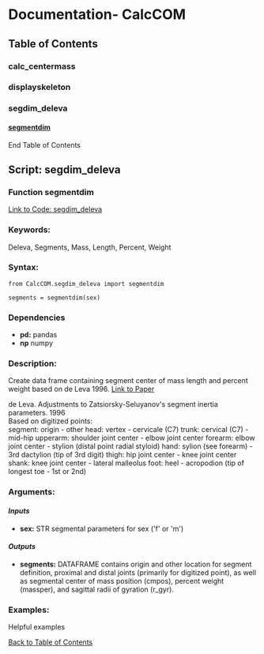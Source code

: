 # Documentation- CalcCOM 

## Table of Contents 

### calc_centermass
### displayskeleton
### segdim_deleva
#### [segmentdim](#function-segmentdim)

End Table of Contents  <br/>

## Script: segdim_deleva
### Function segmentdim
[Link to Code: segdim_deleva](https://github.com/USCBiomechanicsLab/labcodes/blob/master/CalcCOM/segdim_deleva.py)

### **Keywords:**
Deleva, Segments, Mass, Length, Percent, Weight 


### **Syntax:**
```
from CalcCOM.segdim_deleva import segmentdim

segments = segmentdim(sex)                            
```
### Dependencies 
* **pd:** pandas  
* **np** numpy

### **Description:**<br/>
Create data frame containing segment center of mass length and percent weight
        based on de Leva 1996. 
[Link to Paper](https://www.sciencedirect.com/science/article/pii/0021929095001786)

de Leva. Adjustments to Zatsiorsky-Seluyanov's segment inertia parameters. 1996  
Based on digitized points:  
    segment:      origin                  -   other
    head:         vertex                  -   cervicale (C7)
    trunk:        cervical (C7)           -   mid-hip
    upperarm:     shoulder joint center   -   elbow joint center
    forearm:      elbow joint center      -   stylion (distal point radial styloid)
    hand:         sylion (see forearm)    -   3rd dactylion (tip of 3rd digit)
    thigh:        hip joint center        -   knee joint center 
    shank:        knee joint center       -   lateral malleolus
    foot:         heel                    -   acropodion (tip of longest toe - 1st or 2nd) 
   
 
### **Arguments:**

#### *Inputs*

   * **sex:** STR segmental parameters for sex ('f' or 'm')
   
#### *Outputs*

   * **segments:** DATAFRAME contains origin and other location for segment definition,
        proximal and distal joints (primarily for digitized point),
        as well as segmental center of mass position (cmpos),
        percent weight (massper), and sagittal radii of gyration (r_gyr).
   
### **Examples:**
Helpful examples

[Back to Table of Contents](#table-of-contents) 
